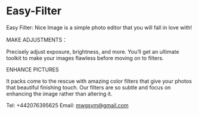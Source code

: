 # Easy-Filter

Easy Filter: Nice Image is a simple photo editor that you will fall in love with!

MAKE ADJUSTMENTS：

Precisely adjust exposure, brightness, and more. You’ll get an ultimate toolkit to make your images flawless before moving on to filters.

ENHANCE PICTURES

It packs come to the rescue with amazing color filters that give your photos that beautiful finishing touch. Our filters are so subtle and focus on enhancing the image rather than altering it.

Tel: +442076395625
Email: mwgsym@gmail.com

